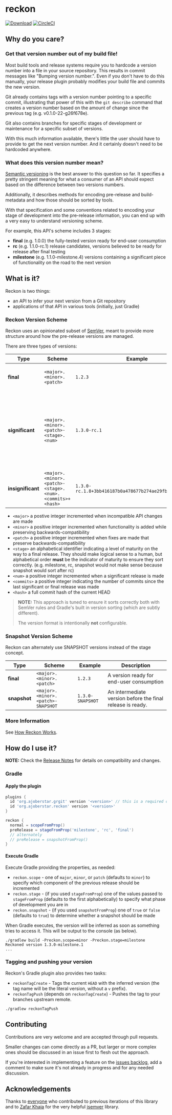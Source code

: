 # reckon

[![Download](https://api.bintray.com/packages/ajoberstar/maven/reckon/images/download.svg)](https://bintray.com/ajoberstar/maven/reckon/_latestVersion)
[![CircleCI](https://circleci.com/gh/ajoberstar/reckon.svg?style=svg)](https://circleci.com/gh/ajoberstar/reckon)

## Why do you care?

### Get that version number out of my build file!

Most build tools and release systems require you to hardcode a version number into
a file in your source repository. This results in commit messages like "Bumping
version number.". Even if you don't have to do this manually, your release plugin
probably modifies your build file and commits the new version.

Git already contains tags with a version number pointing to a
specific commit, illustrating that power of this with the `git describe`
command that creates a version number based on the amount of change since the
previous tag (e.g. v0.1.0-22-g26f678e).

Git also contains branches for specific stages of development or maintenance
for a specific subset of versions.

With this much information available, there's little the user
should have to provide to get the next version number. And it certainly
doesn't need to be hardcoded anywhere.

### What does this version number mean?

[Semantic versioning](http://semver.org) is the best answer to this question so far.
It specifies a pretty stringent meaning for what a consumer of an API should expect
based on the difference between two versions numbers.

Additionally, it describes methods for encoding pre-release and build-metadata and
how those should be sorted by tools.

With that specification and some conventions related to encoding your stage of
development into the pre-release information, you can end up with a very
easy to understand versioning scheme.

For example, this API's scheme includes 3 stages:

- **final** (e.g. 1.0.0) the fully-tested version ready for end-user consumption
- **rc** (e.g. 1.1.0-rc.1) release candidates, versions believed to be ready for release after final testing
- **milestone** (e.g. 1.1.0-milestone.4) versions containing a significant piece of functionality on the road
to the next version

## What is it?

Reckon is two things:

- an API to infer your next version from a Git repository
- applications of that API in various tools (initially, just Gradle)

### Reckon Version Scheme

Reckon uses an opinionated subset of [SemVer](http://semver.org), meant to provide more structure around how the
pre-release versions are managed.

There are three types of versions:

| Type              | Scheme                                                   | Example                                                 | Description |
|-------------------|----------------------------------------------------------|---------------------------------------------------------|-------------|
| **final**         | `<major>.<minor>.<patch>`                                | `1.2.3`                                                 | A version ready for end-user consumption |
| **significant**   | `<major>.<minor>.<patch>-<stage>.<num>`                  | `1.3.0-rc.1`                                            | A version indicating an important stage has been reached on the way to the next final release (e.g. alpha, beta, rc, milestone) |
| **insignificant** | `<major>.<minor>.<patch>-<stage>.<num>.<commits>+<hash>` | `1.3.0-rc.1.8+3bb416187b0a478677b274ae29fb4deb664acda3` | A general build in-between significant releases. |

- `<major>` a postive integer incremented when incompatible API changes are made
- `<minor>` a positive integer incremented when functionality is added while preserving backwards-compatibility
- `<patch>` a positive integer incremented when fixes are made that preserve backwards-compatibility
- `<stage>` an alphabetical identifier indicating a level of maturity on the way to a final release. They should make logical sense to a human, but alphabetical order **must** be the indicator of maturity to ensure they sort correctly. (e.g. milestone, rc, snapshot would not make sense because snapshot would sort after rc)
- `<num>` a positive integer incremented when a significant release is made
- `<commits>` a positive integer indicating the number of commits since the last significant or final release was made
- `<hash>` a full commit hash of the current HEAD

> **NOTE:** This approach is tuned to ensure it sorts correctly both with SemVer rules and Gradle's built in version sorting (which are subtly different).
>
> The version format is intentionally **not** configurable.

### Snapshot Version Scheme

Reckon can alternately use SNAPSHOT versions instead of the stage concept.

| Type         | Scheme                             | Example          | Description |
|--------------|------------------------------------|------------------|-------------|
| **final**    | `<major>.<minor>.<patch>`          | `1.2.3`          | A version ready for end-user consumption |
| **snapshot** | `<major>.<minor>.<patch>-SNAPSHOT` | `1.3.0-SNAPSHOT` | An intermediate version before the final release is ready. |

### More Information

See [How Reckon Works](docs/index.md).

## How do I use it?

**NOTE:** Check the [Release Notes](https://github.com/ajoberstar/reckon/releases) for details on compatibility and changes.

### Gradle

#### Apply the plugin

```groovy
plugins {
  id 'org.ajoberstar.grgit' version '<version>' // this is a required dependency unless you plan to implement your own VcsInventorySupplier
  id 'org.ajoberstar.reckon' version '<version>'
}

reckon {
  normal = scopeFromProp()
  preRelease = stageFromProp('milestone', 'rc', 'final')
  // alternately
  // preRelease = snapshotFromProp()
}
```

#### Execute Gradle

Execute Gradle providing the properties, as needed:

* `reckon.scope` - one of `major`, `minor`, or `patch` (defaults to `minor`) to specify which component of the previous release should be incremented
* `reckon.stage` - (if you used `stageFromProp`) one of the values passed to `stageFromProp` (defaults to the first alphabetically) to specify what phase of development you are in
* `reckon.snapshot` - (if you used `snapshotFromProp`) one of `true` or `false` (defaults to `true`) to determine whether a snapshot should be made

When Gradle executes, the version will be inferred as soon as something tries to access it. This will be output to the console (as below).

```
./gradlew build -Preckon.scope=minor -Preckon.stage=milestone
Reckoned version 1.3.0-milestone.1
...
```

### Tagging and pushing your version

Reckon's Gradle plugin also provides two tasks:

- `reckonTagCreate` - Tags the current `HEAD` with the inferred version (the tag name will be the literal version, without a `v` prefix).
- `reckonTagPush` (depends on `reckonTagCreate`) - Pushes the tag to your branches upstream remote.

```
./gradlew reckonTagPush
```

## Contributing

Contributions are very welcome and are accepted through pull requests.

Smaller changes can come directly as a PR, but larger or more complex
ones should be discussed in an issue first to flesh out the approach.

If you're interested in implementing a feature on the
[issues backlog](https://github.com/ajoberstar/reckon/issues), add a comment
to make sure it's not already in progress and for any needed discussion.

## Acknowledgements

Thanks to [everyone](https://github.com/ajoberstar/gradle-git/graphs/contributors)
who contributed to previous iterations of this library and to
[Zafar Khaja](https://github.com/zafarkhaja) for the very helpful
[jsemver](https://github.com/zafarkhaja/jsemver) library.
